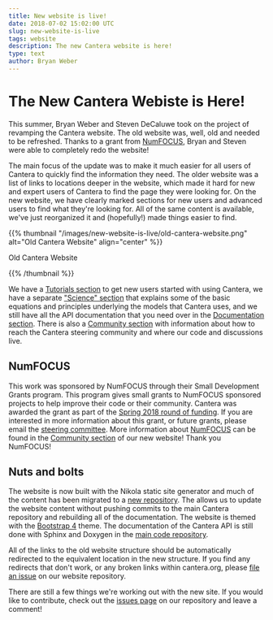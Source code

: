 ```yaml
---
title: New website is live!
date: 2018-07-02 15:02:00 UTC
slug: new-website-is-live
tags: website
description: The new Cantera website is here!
type: text
author: Bryan Weber
---
```


# The New Cantera Webiste is Here!

This summer, Bryan Weber and Steven DeCaluwe took on the project of revamping the Cantera website.
The old website was, well, old and needed to be refreshed. Thanks to a grant from
[NumFOCUS][numfocus], Bryan and Steven were able to completely redo the website!

<!-- TEASER_END -->

The main focus of the update was to make it much easier for all users of Cantera to quickly find the
information they need. The older website was a list of links to locations deeper in the website,
which made it hard for new and expert users of Cantera to find the page they were looking for. On
the new website, we have clearly marked sections for new users and advanced users to find what
they're looking for. All of the same content is available, we've just reorganized it and
(hopefully!) made things easier to find.

{{% thumbnail "/images/new-website-is-live/old-cantera-website.png" alt="Old Cantera Website" align="center" %}}<p class="text-center">Old Cantera Website</p>{{% /thumbnail %}}

We have a [Tutorials section][tutorials] to get new users started with using Cantera, we have a
separate ["Science" section][science] that explains some of the basic equations and principles
underlying the models that Cantera uses, and we still have all the API documentation that you need
over in the [Documentation section][docs]. There is also a [Community section][community] with
information about how to reach the Cantera steering community and where our code and discussions
live.

## NumFOCUS

This work was sponsored by NumFOCUS through their Small Development Grants program. This program
gives small grants to NumFOCUS sponsored projects to help improve their code or their community.
Cantera was awarded the grant as part of the [Spring 2018 round of funding][nf-blog-post]. If you
are interested in more information about this grant, or future grants, please email the [steering
committee][steering-committee]. More information about [NumFOCUS][numfocus] can be found in the
[Community section][donate] of our new website! Thank you NumFOCUS!

## Nuts and bolts

The website is now built with the Nikola static site generator and much of the content has been
migrated to a [new repository][website-repo]. The allows us to update the website content without
pushing commits to the main Cantera repository and rebuilding all of the documentation. The website
is themed with the [Bootstrap 4][bootstrap] theme. The documentation of the Cantera API is still
done with Sphinx and Doxygen in the [main code repository][main-repo].

All of the links to the old website structure should be automatically redirected to the equivalent
location in the new structure. If you find any redirects that don't work, or any broken links within
cantera.org, please [file an issue][file] on our website repository.

There are still a few things we're working out with the new site. If you would like to contribute,
check out the [issues page][issues] on our repository and leave a comment!

[website-repo]: https://github.com/Cantera/cantera-website
[issues]: https://github.com/Cantera/cantera-website/issues
[tutorials]: https://cantera.org/tutorials/index.html
[science]: https://cantera.org/science/index.html
[docs]: https://cantera.org/documentation/index.html
[community]: https://cantera.org/community.html
[bootstrap]: https://getbootstrap.com
[nf-blog-post]:https://www.numfocus.org/blog/numfocus-awards-development-grants-to-open-source-projects-spring-2018
[numfocus]: https://numfocus.org
[donate]: https://cantera.org/community.html#supporting-cantera
[file]: https://github.com/Cantera/cantera-website/issues/new
[main-repo]: https://github.com/Cantera/cantera
[steering-committee]: mailto:steering@cantera.org
